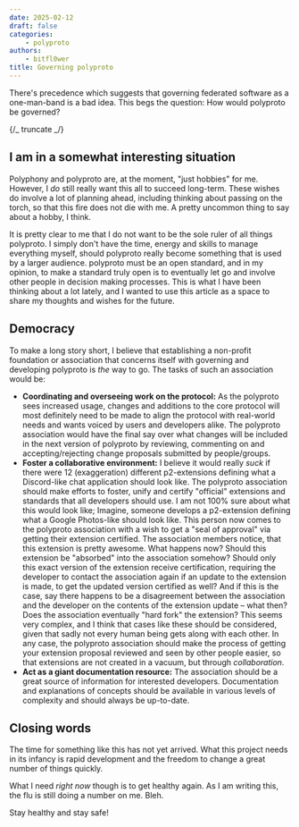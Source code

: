 ```yaml
---
date: 2025-02-12
draft: false
categories:
    - polyproto
authors:
    - bitfl0wer
title: Governing polyproto
---
```


There's precedence which suggests that governing federated software as a one-man-band is a bad idea.
This begs the question: How would polyproto be governed?

{/_ truncate _/}

## I am in a somewhat interesting situation

Polyphony and polyproto are, at the moment, "just hobbies" for me. However, I _do_ still really want
this all to succeed long-term. These wishes do involve a lot of planning ahead, including thinking
about passing on the torch, so that this fire does not die with me. A pretty uncommon thing to say
about a hobby, I think.

It is pretty clear to me that I do not want to be the sole ruler of all things polyproto. I simply
don't have the time, energy and skills to manage everything myself, should polyproto really become
something that is used by a larger audience. polyproto must be an open standard, and in my opinion,
to make a standard truly open is to eventually let go and involve other people in decision making
processes. This is what I have been thinking about a lot lately, and I wanted to use this article as
a space to share my thoughts and wishes for the future.

## Democracy

To make a long story short, I believe that establishing a non-profit foundation or association that
concerns itself with governing and developing polyproto is _the_ way to go. The tasks of such an
association would be:

- **Coordinating and overseeing work on the protocol:** As the polyproto sees increased usage,
  changes and additions to the core protocol will most definitely need to be made to align the
  protocol with real-world needs and wants voiced by users and developers alike. The polyproto
  association would have the final say over what changes will be included in the next version of
  polyproto by reviewing, commenting on and accepting/rejecting change proposals submitted by
  people/groups.
- **Foster a collaborative environment:** I believe it would really _suck_ if there were 12
  (exaggeration) different p2-extensions defining what a Discord-like chat application should look
  like. The polyproto association should make efforts to foster, unify and certify "official"
  extensions and standards that all developers should use. I am not 100% sure about what this would
  look like; Imagine, someone develops a p2-extension defining what a Google Photos-like should look
  like. This person now comes to the polyproto association with a wish to get a "seal of approval"
  via getting their extension certified. The association members notice, that this extension is
  pretty awesome. What happens now? Should this extension be "absorbed" into the association
  somehow? Should only this exact version of the extension receive certification, requiring the
  developer to contact the association again if an update to the extension is made, to get the
  updated version certified as well? And if this is the case, say there happens to be a disagreement
  between the association and the developer on the contents of the extension update – what then?
  Does the association eventually "hard fork" the extension? This seems very complex, and I think
  that cases like these should be considered, given that sadly not every human being gets along with
  each other. In any case, the polyproto association should make the process of getting your
  extension proposal reviewed and seen by other people easier, so that extensions are not created in
  a vacuum, but through _collaboration_.
- **Act as a giant documentation resource:** The association should be a great source of information
  for interested developers. Documentation and explanations of concepts should be available in
  various levels of complexity and should always be up-to-date.

## Closing words

The time for something like this has not yet arrived. What this project needs in its infancy is
rapid development and the freedom to change a great number of things quickly.

What I need _right now_ though is to get healthy again. As I am writing this, the flu is still doing
a number on me. Bleh.

Stay healthy and stay safe!
